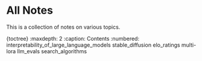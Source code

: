 # All Notes

<!-- ![Ancient books](img/chris-lawton-zvKx6ixUhWQ-unsplash.jpg) -->

This is a collection of notes on various topics.

{toctree}
    :maxdepth: 2
    :caption: Contents
    :numbered:
    interpretability_of_large_language_models
    stable_diffusion
    elo_ratings
    multi-lora
    llm_evals
    search_algorithms